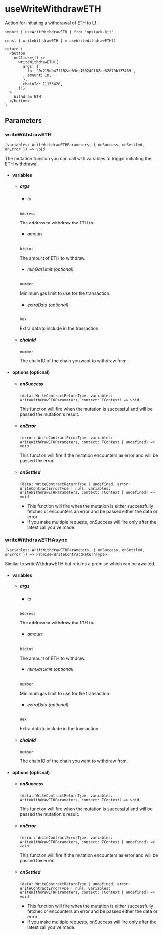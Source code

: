 # useWriteWithdrawETH

Action for initiating a withdrawal of ETH to L1.

```tsx [example.tsx]
import { useWriteWithdrawETH } from 'opstack-kit'

const { writeWithdrawETH } = useWriteWithdrawETH()

return (
  <button
    onClick={() =>
      writeWithdrawETH({
        args: {
          to: '0x215db47f1B2ae03ec45024Cf62ce82879b137469',
          amount: 1n,
        },
        chainId: 11155420,
      })}
  >
    Withdraw ETH
  </button>
)
```

## Parameters

### writeWithdrawETH

`(variables: WriteWithdrawETHParameters, { onSuccess, onSettled, onError }) => void`

The mutation function you can call with variables to trigger initiating the ETH withdrawal.

- #### variables
  - ##### args

    - ###### to
    `Address`

    The address to withdraw the ETH to.

    - ###### amount
    `bigint`

    The amount of ETH to withdraw.

    - ###### minGasLimit (optional)
    `number`

    Minimum gas limit to use for the transaction.

    - ###### extraData (optional)
    `Hex`

    Extra data to include in the transaction.

  - ##### chainId
    `number`

    The chain ID of the chain you want to withdraw from.

- #### options (optional)
  - ##### onSuccess
    `(data: WriteContractReturnType, variables: WriteWithdrawETHParameters, context: TContext) => void`

    This function will fire when the mutation is successful and will be passed the mutation's result.

  - ##### onError
    `(error: WriteContractErrorType, variables: WriteWithdrawETHParameters, context: TContext | undefined) => void`

    This function will fire if the mutation encounters an error and will be passed the error.

  - ##### onSettled
    `(data: WriteContractReturnType | undefined, error: WriteContractErrorType | null, variables: WriteWithdrawETHParameters, context: TContext | undefined) => void`

    - This function will fire when the mutation is either successfully fetched or encounters an error and be passed either the data or error
    - If you make multiple requests, onSuccess will fire only after the latest call you've made.

### writeWithdrawETHAsync

`(variables: WriteWithdrawETHParameters, { onSuccess, onSettled, onError }) => Promise<WriteContractReturnType>`

Similar to writeWithdrawETH but returns a promise which can be awaited.

- #### variables
  - ##### args

    - ###### to
    `Address`

    The address to withdraw the ETH to.

    - ###### amount
    `bigint`

    The amount of ETH to withdraw.

    - ###### minGasLimit (optional)
    `number`

    Minimum gas limit to use for the transaction.

    - ###### extraData (optional)
    `Hex`

    Extra data to include in the transaction.

  - ##### chainId
    `number`

    The chain ID of the chain you want to withdraw from.

- #### options (optional)
  - ##### onSuccess
    `(data: WriteContractReturnType, variables: WriteWithdrawETHParameters, context: TContext) => void`

    This function will fire when the mutation is successful and will be passed the mutation's result.

  - ##### onError
    `(error: WriteContractErrorType, variables: WriteWithdrawETHParameters, context: TContext | undefined) => void`

    This function will fire if the mutation encounters an error and will be passed the error.

  - ##### onSettled
    `(data: WriteContractReturnType | undefined, error: WriteContractErrorType | null, variables: WriteWithdrawETHParameters, context: TContext | undefined) => void`

    - This function will fire when the mutation is either successfully fetched or encounters an error and be passed either the data or error
    - If you make multiple requests, onSuccess will fire only after the latest call you've made.